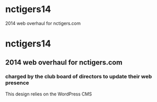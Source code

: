nctigers14
==========

2014 web overhaul for nctigers.com

# nctigers14

## 2014 web overhaul for nctigers.com

### charged by the club board of directors to update their web presence 
This design relies on the WordPress CMS 

